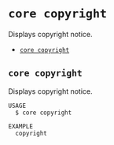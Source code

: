 # `core copyright`

Displays copyright notice.

- [`core copyright`](#core-copyright)

## `core copyright`

Displays copyright notice.

```
USAGE
  $ core copyright

EXAMPLE
  copyright
```
